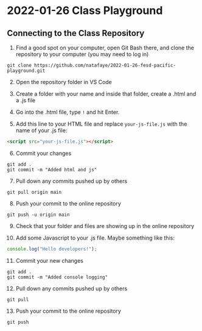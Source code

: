 # 2022-01-26 Class Playground

## Connecting to the Class Repository

1. Find a good spot on your computer, open Git Bash there, and clone the repository to your computer (you may need to log in)
```
git clone https://github.com/natafaye/2022-01-26-fesd-pacific-playground.git
```

2. Open the repository folder in VS Code

3. Create a folder with your name and inside that folder, create a .html and a .js file

4. Go into the .html file, type `!` and hit Enter.

5. Add this line to your HTML file and replace `your-js-file.js` with the name of your .js file:
```html
<script src="your-js-file.js"></script>
```

6. Commit your changes
```
git add .
git commit -m "Added html and js"
```

7. Pull down any commits pushed up by others
```
git pull origin main
```

8. Push your commit to the online repository
```
git push -u origin main
```

9. Check that your folder and files are showing up in the online repository

10. Add some Javascript to your .js file. Maybe something like this:
```javascript
console.log("Hello developers!");
```

11. Commit your new changes
```
git add .
git commit -m "Added console logging"
```

12. Pull down any commits pushed up by others
```
git pull
```

13. Push your commit to the online repository
```
git push
```

